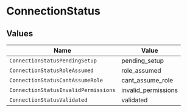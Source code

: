 # ConnectionStatus


## Values

| Name                                 | Value                                |
| ------------------------------------ | ------------------------------------ |
| `ConnectionStatusPendingSetup`       | pending_setup                        |
| `ConnectionStatusRoleAssumed`        | role_assumed                         |
| `ConnectionStatusCantAssumeRole`     | cant_assume_role                     |
| `ConnectionStatusInvalidPermissions` | invalid_permissions                  |
| `ConnectionStatusValidated`          | validated                            |